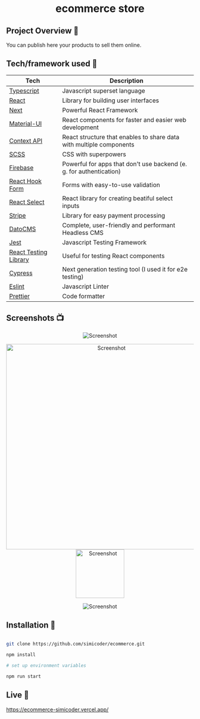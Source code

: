 <h1 align="center">ecommerce store</h1>

## Project Overview 🎉

You can publish here your products to sell them online.

## Tech/framework used 🔧

| Tech                                                                                   | Description                                                         |
| -------------------------------------------------------------------------------------- | ------------------------------------------------------------------- |
| [Typescript](https://www.typescriptlang.org/)                                          | Javascript superset language                                        |
| [React](https://reactjs.org/)                                                          | Library for building user interfaces                                |
| [Next](https://nextjs.org)                                                             | Powerful React Framework                                            |
| [Material-UI](https://material-ui.com/)                                                | React components for faster and easier web development              |
| [Context API](https://reactjs.org/docs/context.html)                                   | React structure that enables to share data with multiple components |
| [SCSS](https://sass-lang.com)                                                          | CSS with superpowers                                                |
| [Firebase](https://firebase.google.com)                                                | Powerful for apps that don't use backend (e. g. for authentication) |
| [React Hook Form](https://react-hook-form.com)                                         | Forms with easy-to-use validation                                   |
| [React Select](https://react-select.com)                                               | React library for creating beatiful select inputs                   |
| [Stripe](https://stripe.com)                                                           | Library for easy payment processing                                 |
| [DatoCMS](https://www.datocms.com)                                                     | Complete, user-friendly and performant Headless CMS                 |
| [Jest](https://jestjs.io)                                                              | Javascript Testing Framework                                        |
| [React Testing Library](https://testing-library.com/docs/react-testing-library/intro/) | Useful for testing React components                                 |
| [Cypress](https://www.cypress.io/)                                                     | Next generation testing tool (I used it for e2e testing)            |
| [Eslint](https://eslint.org/)                                                          | Javascript Linter                                                   |
| [Prettier](https://prettier.io/)                                                       | Code formatter                                                      |

## Screenshots 📺

<p align="center">
    <img src="https://i.ibb.co/TYJ78s3/s1.png" alt="Screenshot">
</p>

<p align="center">
    <img  width="550" src="https://i.ibb.co/Dzm2jSB/s2.png" alt="Screenshot">
    <img  width="130"  src="https://i.ibb.co/fvgvBMC/s4.png"  alt="Screenshot">
</p>

<p align="center">
    <img src="https://i.ibb.co/DfpDcvN/s3.png" alt="Screenshot">
</p>

## Installation 💾

```bash

git clone https://github.com/simicoder/ecommerce.git

npm install

# set up environment variables

npm run start

```

## Live 📍

https://ecommerce-simicoder.vercel.app/
